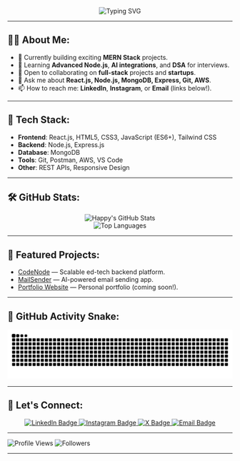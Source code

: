 <p align="center">
  <img src="https://readme-typing-svg.demolab.com?font=Fira+Code&weight=500&size=24&pause=1000&color=00F7FF&center=true&vCenter=true&width=600&lines=Hi+I'm+Happy+Yadav;MERN+Stack+Developer;AI+Enthusiast+%26+Open+Source+Lover;Building+Scalable+Full-Stack+Apps;Let’s+Innovate+Together!" alt="Typing SVG" />
</p>

---

## 🧑‍💻 About Me:

- 🔭 Currently building exciting **MERN Stack** projects.
- 🌱 Learning **Advanced Node.js**, **AI integrations**, and **DSA** for interviews.
- 👯 Open to collaborating on **full-stack** projects and **startups**.
- 💬 Ask me about **React.js, Node.js, MongoDB, Express, Git, AWS**.
- 📫 How to reach me: **LinkedIn**, **Instagram**, or **Email** (links below!).

---

## 🌟 Tech Stack:

- **Frontend**: React.js, HTML5, CSS3, JavaScript (ES6+), Tailwind CSS
- **Backend**: Node.js, Express.js
- **Database**: MongoDB
- **Tools**: Git, Postman, AWS, VS Code
- **Other**: REST APIs, Responsive Design

---

## 🛠️ GitHub Stats:

<p align="center">
  <img src="https://github-readme-stats.vercel.app/api?username=Happyyadav007&show_icons=true&theme=radical" alt="Happy's GitHub Stats" />
  <br/>
  <img src="https://github-readme-stats.vercel.app/api/top-langs/?username=Happyyadav007&layout=compact&theme=radical" alt="Top Languages" />
</p>

---

## 📂 Featured Projects:

- [CodeNode](https://github.com/Happyyadav007/CodeNode) — Scalable ed-tech backend platform.
- [MailSender](https://github.com/Happyyadav007/Ai_powered_email_generator_app) — AI-powered email sending app.
- [Portfolio Website](https://github.com/Happyyadav007/PortfolioWebsite) — Personal portfolio (coming soon!).

---

## 🐍 GitHub Activity Snake:

<p align="center">
  <img src="https://github.com/Happyyadav007/Happyyadav007/blob/output/github-contribution-grid-snake.svg" alt="Snake Animation" />
</p>

---

## 🔗 Let's Connect:

<p align="center">
  <a href="https://linkedin.com/in/happyyadav" target="_blank">
    <img src="https://img.shields.io/badge/LinkedIn-0077B5?style=for-the-badge&logo=linkedin&logoColor=white" alt="LinkedIn Badge"/>
  </a>
  <a href="https://instagram.com/yadav_happy077" target="_blank">
    <img src="https://img.shields.io/badge/Instagram-E4405F?style=for-the-badge&logo=instagram&logoColor=white" alt="Instagram Badge"/>
  </a>
  <a href="https://twitter.com/https://x.com/HappyYa59012634" target="_blank">
    <img src="https://img.shields.io/badge/X-000000?style=for-the-badge&logo=x&logoColor=white" alt="X Badge"/>
  </a>
  <a href="mailto:happy.yadav.contact@gmail.com" target="_blank">
    <img src="https://img.shields.io/badge/Gmail-D14836?style=for-the-badge&logo=gmail&logoColor=white" alt="Email Badge"/>
  </a>
</p>

---

![Profile Views](https://komarev.com/ghpvc/?username=Happyyadav007&label=Profile%20views&color=0e75b6&style=flat)
![Followers](https://img.shields.io/github/followers/Happyyadav007?label=Followers&style=social)

---

